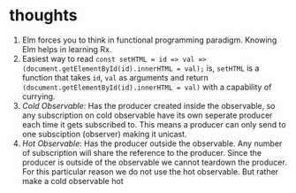 # thoughts

1) Elm forces you to think in functional programming paradigm. Knowing Elm helps in learning Rx.
2) Easiest way to read `const setHTML = id => val => (document.getElementById(id).innerHTML = val);` is, `setHTML` is a function that takes `id`, `val` as arguments and return `(document.getElementById(id).innerHTML = val)` with a capability of currying.
3) *Cold Observable*: Has the producer created inside the observable, so any subscription on cold observable have its own seperate producer each time it gets subscribed to. This means a producer can only send to one subsciption (observer) making it unicast.
4) *Hot Observable*: Has the producer outside the observable. Any number of subscription will share the reference to the producer. Since the producer is outside of the observable we cannot teardown the producer. For this particular reason we do not use the hot observable. But rather make a cold observable hot
